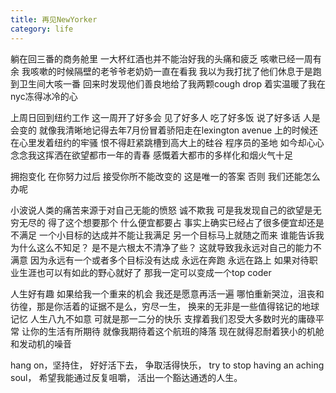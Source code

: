 ```yaml
---
title: 再见NewYorker
category: life
---
```

躺在回三番的商务舱里 一大杯红酒也并不能治好我的头痛和疲乏 咳嗽已经一周有余 我咳嗽的时候隔壁的老爷爷老奶奶一直在看我 我以为我打扰了他们休息于是跑到卫生间大咳一番 回来时发现他们善良地给了我两颗cough drop 着实温暖了我在nyc冻得冰冷的心

上周日回到纽约工作 这一周开了好多会 见了好多人 吃了好多饭 说了好多话 人是会变的 就像我清晰地记得去年7月份冒着骄阳走在lexington avenue 上的时候还在心里发着纽约的牢骚 恨不得赶紧跳槽到高大上的硅谷 程序员的圣地 如今却心心念念我这挥洒在欲望都市一年的青春 感慨着大都市的多样化和烟火气十足

拥抱变化 在你努力过后 接受你所不能改变的 这是唯一的答案 否则 我们还能怎么办呢

小波说人类的痛苦来源于对自己无能的愤怒 诚不欺我 可是我发现自己的欲望是无穷无尽的 得了这个想要那个 什么便宜都要占 事实上确实已经占了很多便宜却还是不满足 一个小目标的达成并不能让我满足 另一个目标马上就随之而来 谁能告诉我为什么这么不知足？ 是不是六根太不清净了些？ 这就导致我永远对自己的能力不满意 因为永远有一个或者多个目标没有达成 永远在奔跑 永远在路上 如果对待职业生涯也可以有如此的野心就好了 那我一定可以变成一个top coder

人生好有趣 如果给我一个重来的机会 我还是愿意再活一遍 哪怕重新哭泣，沮丧和彷徨，那是你活着的证据不是么，穷尽一生， 换来的无非是一些值得铭记的地球记忆  人生八九不如意 可就是那一二分的快乐 支撑着我们忍受大多数时光的庸碌平常 让你的生活有所期待 就像我期待着这个航班的降落 现在就得忍耐着狭小的机舱和发动机的噪音

hang on，坚持住， 好好活下去， 争取活得快乐， try to stop having an aching soul， 希望我能通过反复咀嚼， 活出一个豁达通透的人生。

